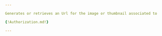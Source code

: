 ```yaml
---

Generates or retrieves an Url for the image or thumbnail associated to a saved view.

{!Authorization.md!}

---
```

